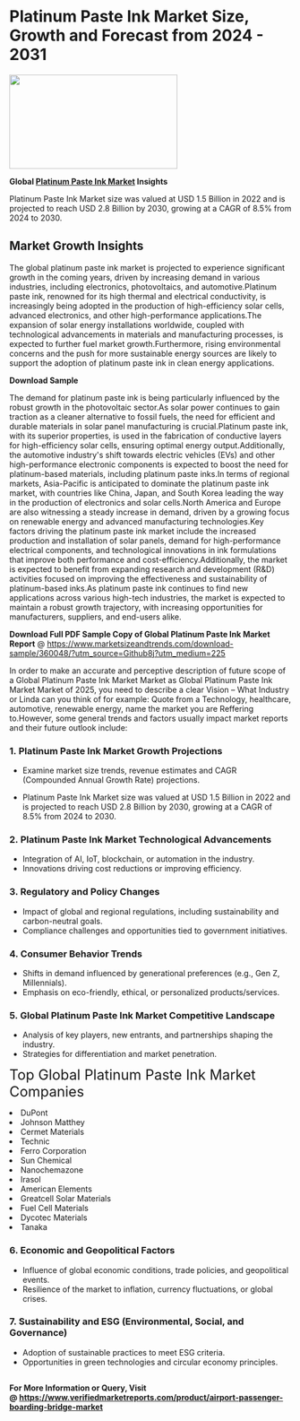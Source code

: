 <H1>Platinum Paste Ink Market Size, Growth and Forecast from 2024 - 2031</H1><img class="aligncenter size-medium wp-image-584254" src="https://thirdeyenews.in/wp-content/uploads/2024/09/Global-Market-Research-300x168.jpeg" alt="" width="300" height="168" /><p><strong>Global&nbsp;<a href="https://www.marketsizeandtrends.com/download-sample/360048/?utm_source=Github8j?utm_medium=225">Platinum Paste Ink Market</a> Insights</strong></p><p>Platinum Paste Ink Market size was valued at USD 1.5 Billion in 2022 and is projected to reach USD 2.8 Billion by 2030, growing at a CAGR of 8.5% from 2024 to 2030.</p><p><h2>Market Growth Insights</h2> <p>The global platinum paste ink market is projected to experience significant growth in the coming years, driven by increasing demand in various industries, including electronics, photovoltaics, and automotive.Platinum paste ink, renowned for its high thermal and electrical conductivity, is increasingly being adopted in the production of high-efficiency solar cells, advanced electronics, and other high-performance applications.The expansion of solar energy installations worldwide, coupled with technological advancements in materials and manufacturing processes, is expected to further fuel market growth.Furthermore, rising environmental concerns and the push for more sustainable energy sources are likely to support the adoption of platinum paste ink in clean energy applications.</p> <p><strong>Download Sample</strong></p> <p>The demand for platinum paste ink is being particularly influenced by the robust growth in the photovoltaic sector.As solar power continues to gain traction as a cleaner alternative to fossil fuels, the need for efficient and durable materials in solar panel manufacturing is crucial.Platinum paste ink, with its superior properties, is used in the fabrication of conductive layers for high-efficiency solar cells, ensuring optimal energy output.Additionally, the automotive industry's shift towards electric vehicles (EVs) and other high-performance electronic components is expected to boost the need for platinum-based materials, including platinum paste inks.In terms of regional markets, Asia-Pacific is anticipated to dominate the platinum paste ink market, with countries like China, Japan, and South Korea leading the way in the production of electronics and solar cells.North America and Europe are also witnessing a steady increase in demand, driven by a growing focus on renewable energy and advanced manufacturing technologies.Key factors driving the platinum paste ink market include the increased production and installation of solar panels, demand for high-performance electrical components, and technological innovations in ink formulations that improve both performance and cost-efficiency.Additionally, the market is expected to benefit from expanding research and development (R&D) activities focused on improving the effectiveness and sustainability of platinum-based inks.As platinum paste ink continues to find new applications across various high-tech industries, the market is expected to maintain a robust growth trajectory, with increasing opportunities for manufacturers, suppliers, and end-users alike.<p><span class=""><strong>Download Full PDF Sample Copy of Global Platinum Paste Ink Market Report</strong> @ <a href="https://www.marketsizeandtrends.com/download-sample/360048/?utm_source=Github8j?utm_medium=225" target="_blank">https://www.marketsizeandtrends.com/download-sample/360048/?utm_source=Github8j?utm_medium=225</a></span></p><p>In order to make an accurate and perceptive description of future scope of a Global&nbsp;Platinum Paste Ink Market Market as Global&nbsp;Platinum Paste Ink Market Market of 2025, you need to describe a clear Vision &ndash; What Industry or Linda can you think of for example: Quote from a Technology, healthcare, automotive, renewable energy, name the market you are Reffering to.However, some general trends and factors usually impact market reports and their future outlook include:</p><h3>1.&nbsp;<strong>Platinum Paste Ink Market Growth Projections</strong></h3><ul><li>Examine market size trends, revenue estimates and CAGR (Compounded Annual Growth Rate) projections.</li><li><p>Platinum Paste Ink Market size was valued at USD 1.5 Billion in 2022 and is projected to reach USD 2.8 Billion by 2030, growing at a CAGR of 8.5% from 2024 to 2030.</p></li></ul><h3>2.&nbsp;<strong>Platinum Paste Ink Market Technological Advancements</strong></h3><ul><li>Integration of AI, IoT, blockchain, or automation in the industry.</li><li>Innovations driving cost reductions or improving efficiency.</li></ul><h3>3.&nbsp;<strong>Regulatory and Policy Changes</strong></h3><ul><li>Impact of global and regional regulations, including sustainability and carbon-neutral goals.</li><li>Compliance challenges and opportunities tied to government initiatives.</li></ul><h3>4.&nbsp;<strong>Consumer Behavior Trends</strong></h3><ul><li>Shifts in demand influenced by generational preferences (e.g., Gen Z, Millennials).</li><li>Emphasis on eco-friendly, ethical, or personalized products/services.</li></ul><h3>5.&nbsp;<strong>Global Platinum Paste Ink Market Competitive Landscape</strong></h3><ul><li>Analysis of key players, new entrants, and partnerships shaping the industry.</li><li>Strategies for differentiation and market penetration.</li></ul><p data-pm-slice="1 1 []"><span style="color: inherit; font-family: inherit; font-size: 25px;">Top Global Platinum Paste Ink Market Companies</span></p><div class="" data-test-id=""><p><li>DuPont</li><li> Johnson Matthey</li><li> Cermet Materials</li><li> Technic</li><li> Ferro Corporation</li><li> Sun Chemical</li><li> Nanochemazone</li><li> Irasol</li><li> American Elements</li><li> Greatcell Solar Materials</li><li> Fuel Cell Materials</li><li> Dycotec Materials</li><li> Tanaka</li></p></div><h3>6.&nbsp;<strong>Economic and Geopolitical Factors</strong></h3><ul><li>Influence of global economic conditions, trade policies, and geopolitical events.</li><li>Resilience of the market to inflation, currency fluctuations, or global crises.</li></ul><h3>7.&nbsp;<strong>Sustainability and ESG (Environmental, Social, and Governance)</strong></h3><ul><li>Adoption of sustainable practices to meet ESG criteria.</li><li>Opportunities in green technologies and circular economy principles.</li></ul><h2><strong style="font-size: 14px;">For More Information or Query, Visit @&nbsp;</strong><a style="background-color: #ffffff; font-size: 14px;" href="https://www.marketsizeandtrends.com/report/platinum-paste-ink-market/" target="_blank">https://www.verifiedmarketreports.com/product/airport-passenger-boarding-bridge-market</a></h2>